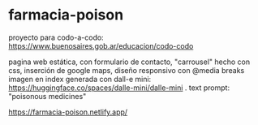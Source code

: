 # farmacia-poison
proyecto para codo-a-codo: https://www.buenosaires.gob.ar/educacion/codo-codo

pagina web estática, con formulario de contacto, "carrousel" hecho con css, inserción de google maps, diseño responsivo con @media breaks
imagen en index generada con dall-e mini: https://huggingface.co/spaces/dalle-mini/dalle-mini . text prompt: "poisonous medicines" 

https://farmacia-poison.netlify.app/
